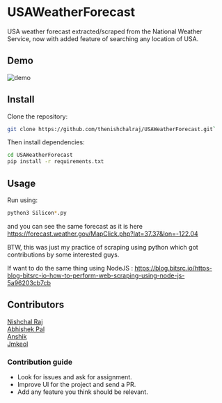 # USAWeatherForecast
USA weather forecast extracted/scraped from the National Weather Service, now with added feature of searching any location of USA.

## Demo
<!-- ![alt text](https://github.com/[username]/[reponame]/blob/[branch]/image.jpg?raw=true) -->
![demo](https://github.com/thenishchalraj/USAWeatherForecast/blob/dev/demo.png?raw=true)

## Install
Clone the repository:

```sh
git clone https://github.com/thenishchalraj/USAWeatherForecast.git`
```

Then install dependencies:

```sh
cd USAWeatherForecast
pip install -r requirements.txt
```

## Usage
Run using:
```sh
python3 Silicon*.py
```
and you can see the same forecast as it is here https://forecast.weather.gov/MapClick.php?lat=37.37&lon=-122.04


BTW, this was just my practice of scraping using python which got contributions by some interested guys.

If want to do the same thing using NodeJS : https://blog.bitsrc.io/https-blog-bitsrc-io-how-to-perform-web-scraping-using-node-js-5a96203cb7cb

## Contributors
<!-- [![](https://github.com/USAWeatherForecast/contributors.svg?width=890&button=false)](https://github.com/thenishchalraj/USAWeatherForecast/graphs/contributors) -->
<a href="https://github.com/thenishchalraj">
  Nishchal Raj
</a><br>
<a href="https://github.com/devabhishekpal">
  Abhishek Pal
</a><br>
<a href="https://github.com/anshik1998">
  Anshik
</a><br>
<a href="https://github.com/jmkeol">
  Jmkeol
</a>
<!-- [![](https://opencollective.com/html-react-parser/contributors.svg?width=890&button=false)](https://github.com/remarkablemark/html-react-parser/graphs/contributors)
 -->


### Contribution guide
* Look for issues and ask for assignment.
* Improve UI for the project and send a PR.
* Add any feature you think should be relevant.
